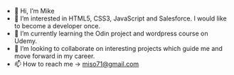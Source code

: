 - 👋 Hi, I’m Mike
- 👀 I’m interested in HTML5, CSS3, JavaScript and Salesforce. I would like to become a developer once.
- 🌱 I’m currently learning the Odin project and wordpress course on Udemy.
- 💞️ I’m looking to collaborate on interesting projects which guide me and move forward in my career.
- 📫 How to reach me -> miso71@gmail.com

<!---
giaccomo71/giaccomo71 is a ✨ special ✨ repository because its `README.md` (this file) appears on your GitHub profile.
You can click the Preview link to take a look at your changes.
--->
